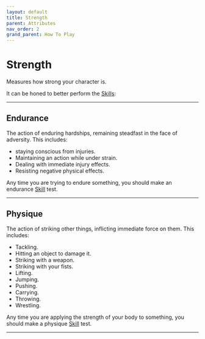 ```yaml
---
layout: default
title: Strength
parent: Attributes
nav_order: 2
grand_parent: How To Play
---
```

# Strength

Measures how strong your character is.

It can be honed to better perform the [Skills](Skills):

---
## Endurance
The action of enduring hardships, remaining steadfast in the face of adversity. This includes:
* staying conscious from injuries.
* Maintaining an action while under strain.
* Dealing with immediate injury effects.
* Resisting negative physical effects.

Any time you are trying to endure something, you should make an endurance [Skill](Skills) test.

---
## Physique
The action of striking other things, inflicting immediate force on them. This includes:
* Tackling.
* Hitting an object to damage it.
* Striking with a weapon.
* Striking with your fists.
* Lifting.
* Jumping.
* Pushing.
* Carrying.
* Throwing.
* Wrestling.

Any time you are applying the strength of your body to something, you should make a physique [Skill](Skills) test.

---

